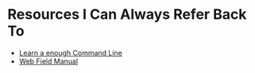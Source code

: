 # Resources I Can Always Refer Back To

* [Learn a enough Command Line](http://www.learnenough.com/command-line/)
* [Web Field Manual](http://webfieldmanual.com/)